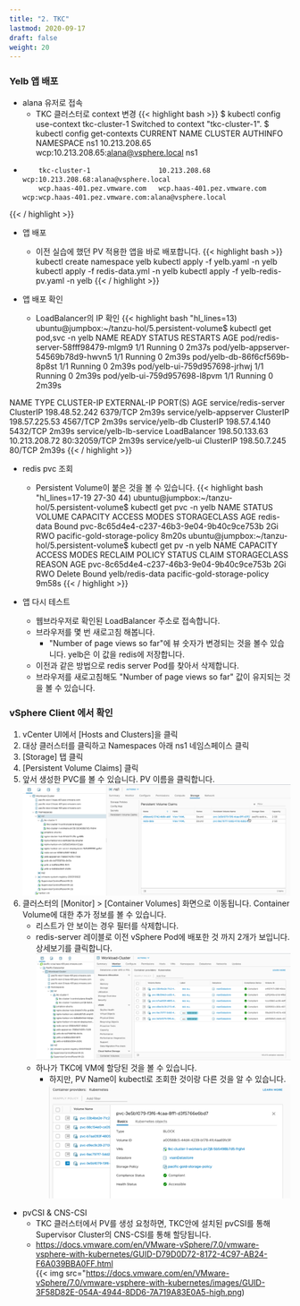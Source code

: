 ```yaml
---
title: "2. TKC"
lastmod: 2020-09-17
draft: false
weight: 20
---
```


### Yelb 앱 배포
- alana 유저로 접속
  * TKC 클러스터로 context 변경
{{< highlight bash >}}
$ kubectl config use-context tkc-cluster-1
Switched to context "tkc-cluster-1".
$ kubectl config get-contexts
CURRENT   NAME                          CLUSTER                       AUTHINFO                                              NAMESPACE
          ns1                           10.213.208.65                 wcp:10.213.208.65:alana@vsphere.local                 ns1
*         tkc-cluster-1                 10.213.208.68                 wcp:10.213.208.68:alana@vsphere.local                 
          wcp.haas-401.pez.vmware.com   wcp.haas-401.pez.vmware.com   wcp:wcp.haas-401.pez.vmware.com:alana@vsphere.local
{{< / highlight >}}        

- 앱 배포
  * 이전 실습에 했던 PV 적용한 앱을 바로 배포합니다.
{{< highlight bash >}}
kubectl create namespace yelb
kubectl apply -f yelb.yaml -n yelb
kubectl apply -f redis-data.yml -n yelb
kubectl apply -f yelb-redis-pv.yaml -n yelb
{{< / highlight >}} 

- 앱 배포 확인
  * LoadBalancer의 IP 확인
{{< highlight bash "hl_lines=13)
ubuntu@jumpbox:~/tanzu-hol/5.persistent-volume$ kubectl get pod,svc -n yelb
NAME                                  READY   STATUS    RESTARTS   AGE
pod/redis-server-58fff98479-mlgm9     1/1     Running   0          2m37s
pod/yelb-appserver-54569b78d9-hwvn5   1/1     Running   0          2m39s
pod/yelb-db-86f6cf569b-8p8st          1/1     Running   0          2m39s
pod/yelb-ui-759d957698-jrhwj          1/1     Running   0          2m39s
pod/yelb-ui-759d957698-l8pvm          1/1     Running   0          2m39s

NAME                      TYPE           CLUSTER-IP      EXTERNAL-IP     PORT(S)        AGE
service/redis-server      ClusterIP      198.48.52.242   <none>          6379/TCP       2m39s
service/yelb-appserver    ClusterIP      198.57.225.53   <none>          4567/TCP       2m39s
service/yelb-db           ClusterIP      198.57.4.140    <none>          5432/TCP       2m39s
service/yelb-lb-service   LoadBalancer   198.50.133.63   10.213.208.72   80:32059/TCP   2m39s
service/yelb-ui           ClusterIP      198.50.7.245    <none>          80/TCP         2m39s
{{< / highlight >}} 

- redis pvc 조회
  * Persistent Volume이 붙은 것을 볼 수 있습니다.
{{< highlight bash "hl_lines=17-19 27-30 44)
ubuntu@jumpbox:~/tanzu-hol/5.persistent-volume$ kubectl get pvc -n yelb
NAME         STATUS   VOLUME                                     CAPACITY   ACCESS MODES   STORAGECLASS                  AGE
redis-data   Bound    pvc-8c65d4e4-c237-46b3-9e04-9b40c9ce753b   2Gi        RWO            pacific-gold-storage-policy   8m20s
ubuntu@jumpbox:~/tanzu-hol/5.persistent-volume$ kubectl get pv -n yelb
NAME                                       CAPACITY   ACCESS MODES   RECLAIM POLICY   STATUS   CLAIM             STORAGECLASS                  REASON   AGE
pvc-8c65d4e4-c237-46b3-9e04-9b40c9ce753b   2Gi        RWO            Delete           Bound    yelb/redis-data   pacific-gold-storage-policy            9m58s
{{< / highlight >}}  

- 앱 다시 테스트
  * 웹브라우저로 확인된 LoadBalancer 주소로 접속합니다.
  * 브라우저를 몇 번 새로고침 해봅니다.
    + "Number of page views so far"에 뷰 숫자가 변경되는 것을 볼수 있습니다. yelb은 이 값을 redis에 저장합니다.
  * 이전과 같은 방법으로 redis server Pod를 찾아서 삭제합니다.
  * 브라우저를 새로고침해도 "Number of page views so far" 값이 유지되는 것을 볼 수 있습니다.

### vSphere Client 에서 확인
1. vCenter UI에서 [Hosts and Clusters]을 클릭
1. 대상 클러스터를 클릭하고 Namespaces 아래 ns1 네임스페이스 클릭
1. [Storage] 탭 클릭
1. [Persistent Volume Claims] 클릭
1. 앞서 생성한 PVC를 볼 수 있습니다. PV 이름을 클릭합니다.
  ![](images/vcenter-storage-3.png)
1. 클러스터의 [Monitor] > [Container Volumes] 화면으로 이동됩니다. Container Volume에 대한 추가 정보를 볼 수 있습니다.
    * 리스트가 안 보이는 경우 필터를 삭제합니다.
    * redis-server 레이블로 이전 vSphere Pod에 배포한 것 까지 2개가 보입니다. 상세보기를 클릭합니다.
    ![](images/vcenter-storage-4.png)  
    * 하나가 TKC에 VM에 할당된 것을 볼 수 있습니다.
      - 하지만, PV Name이 kubectl로 조회한 것이랑 다른 것을 알 수 있습니다.
    ![](images/vcenter-storage-5.png)  

- pvCSI & CNS-CSI
  * TKC 클러스터에서 PV를 생성 요청하면, TKC안에 설치된 pvCSI를 통해 Supervisor Cluster의 CNS-CSI를 통해 할당됩니다.
  * https://docs.vmware.com/en/VMware-vSphere/7.0/vmware-vsphere-with-kubernetes/GUID-D79D0D72-8172-4C97-AB24-F6A039BBA0FF.html  
      {{< img src="https://docs.vmware.com/en/VMware-vSphere/7.0/vmware-vsphere-with-kubernetes/images/GUID-3F58D82E-054A-4944-8DD6-7A719A83E0A5-high.png)    